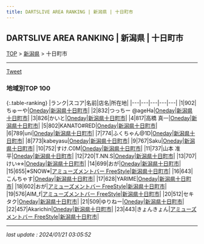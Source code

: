 ```yaml
---
title: DARTSLIVE AREA RANKING | 新潟県 | 十日町市
---
```

## DARTSLIVE AREA RANKING | 新潟県 | 十日町市

[TOP](/darts/rank/) > [新潟県](/darts/rank/新潟県/) > 十日町市

___

<a href="https://twitter.com/share?ref_src=twsrc%5Etfw" data-text="DARTSLIVE AREA RANKING | 新潟県十日町市" class="twitter-share-button" data-via="DARTSLIVE" data-hashtags="DARTSLIVE" data-related="DARTSLIVE" data-show-count="false">Tweet</a>

### 地域別TOP 100

{:.table-ranking}
|ランク|スコア|名前|店名|所在地|
|---|---|---|---|---|
|1|902|ちゅーや|<a href="https://search.dartslive.com/jp/shop/93ea87981b724f9c0d9b047a20a7ba1e">Oneday</a>|<a href="/darts/rank/新潟県/十日町市">新潟県十日町市</a>|
|2|832|つっちー @ageHa|<a href="https://search.dartslive.com/jp/shop/93ea87981b724f9c0d9b047a20a7ba1e">Oneday</a>|<a href="/darts/rank/新潟県/十日町市">新潟県十日町市</a>|
|3|826|かいと|<a href="https://search.dartslive.com/jp/shop/93ea87981b724f9c0d9b047a20a7ba1e">Oneday</a>|<a href="/darts/rank/新潟県/十日町市">新潟県十日町市</a>|
|4|817|高橋 真一|<a href="https://search.dartslive.com/jp/shop/93ea87981b724f9c0d9b047a20a7ba1e">Oneday</a>|<a href="/darts/rank/新潟県/十日町市">新潟県十日町市</a>|
|5|802|KANATO#RED|<a href="https://search.dartslive.com/jp/shop/93ea87981b724f9c0d9b047a20a7ba1e">Oneday</a>|<a href="/darts/rank/新潟県/十日町市">新潟県十日町市</a>|
|6|789|uni|<a href="https://search.dartslive.com/jp/shop/93ea87981b724f9c0d9b047a20a7ba1e">Oneday</a>|<a href="/darts/rank/新潟県/十日町市">新潟県十日町市</a>|
|7|774|ふくちゃん@1D|<a href="https://search.dartslive.com/jp/shop/93ea87981b724f9c0d9b047a20a7ba1e">Oneday</a>|<a href="/darts/rank/新潟県/十日町市">新潟県十日町市</a>|
|8|773|kabeyasu|<a href="https://search.dartslive.com/jp/shop/93ea87981b724f9c0d9b047a20a7ba1e">Oneday</a>|<a href="/darts/rank/新潟県/十日町市">新潟県十日町市</a>|
|9|767|Saku|<a href="https://search.dartslive.com/jp/shop/93ea87981b724f9c0d9b047a20a7ba1e">Oneday</a>|<a href="/darts/rank/新潟県/十日町市">新潟県十日町市</a>|
|10|752|すけ.C0M|<a href="https://search.dartslive.com/jp/shop/93ea87981b724f9c0d9b047a20a7ba1e">Oneday</a>|<a href="/darts/rank/新潟県/十日町市">新潟県十日町市</a>|
|11|737|山本 准平|<a href="https://search.dartslive.com/jp/shop/93ea87981b724f9c0d9b047a20a7ba1e">Oneday</a>|<a href="/darts/rank/新潟県/十日町市">新潟県十日町市</a>|
|12|720|T.NN.S|<a href="https://search.dartslive.com/jp/shop/93ea87981b724f9c0d9b047a20a7ba1e">Oneday</a>|<a href="/darts/rank/新潟県/十日町市">新潟県十日町市</a>|
|13|707|けい⭐︎⭐︎|<a href="https://search.dartslive.com/jp/shop/93ea87981b724f9c0d9b047a20a7ba1e">Oneday</a>|<a href="/darts/rank/新潟県/十日町市">新潟県十日町市</a>|
|14|699|おが|<a href="https://search.dartslive.com/jp/shop/93ea87981b724f9c0d9b047a20a7ba1e">Oneday</a>|<a href="/darts/rank/新潟県/十日町市">新潟県十日町市</a>|
|15|655|※SNOW※|<a href="https://search.dartslive.com/jp/shop/cade263cebfc44ab0d9b047a20a7ba1e">アミューズメントバー FreeStyle</a>|<a href="/darts/rank/新潟県/十日町市">新潟県十日町市</a>|
|16|643|こんちゃす|<a href="https://search.dartslive.com/jp/shop/93ea87981b724f9c0d9b047a20a7ba1e">Oneday</a>|<a href="/darts/rank/新潟県/十日町市">新潟県十日町市</a>|
|17|628|YARIME|<a href="https://search.dartslive.com/jp/shop/93ea87981b724f9c0d9b047a20a7ba1e">Oneday</a>|<a href="/darts/rank/新潟県/十日町市">新潟県十日町市</a>|
|18|602|おが|<a href="https://search.dartslive.com/jp/shop/cade263cebfc44ab0d9b047a20a7ba1e">アミューズメントバー FreeStyle</a>|<a href="/darts/rank/新潟県/十日町市">新潟県十日町市</a>|
|19|576|AIM_f|<a href="https://search.dartslive.com/jp/shop/cade263cebfc44ab0d9b047a20a7ba1e">アミューズメントバー FreeStyle</a>|<a href="/darts/rank/新潟県/十日町市">新潟県十日町市</a>|
|20|512|セキタク|<a href="https://search.dartslive.com/jp/shop/93ea87981b724f9c0d9b047a20a7ba1e">Oneday</a>|<a href="/darts/rank/新潟県/十日町市">新潟県十日町市</a>|
|21|509|ゆりねー|<a href="https://search.dartslive.com/jp/shop/93ea87981b724f9c0d9b047a20a7ba1e">Oneday</a>|<a href="/darts/rank/新潟県/十日町市">新潟県十日町市</a>|
|22|457|Akarichin|<a href="https://search.dartslive.com/jp/shop/93ea87981b724f9c0d9b047a20a7ba1e">Oneday</a>|<a href="/darts/rank/新潟県/十日町市">新潟県十日町市</a>|
|23|443|きょんきょん|<a href="https://search.dartslive.com/jp/shop/cade263cebfc44ab0d9b047a20a7ba1e">アミューズメントバー FreeStyle</a>|<a href="/darts/rank/新潟県/十日町市">新潟県十日町市</a>|



___

_last update : 2024/01/21 03:05:52_


<script src="https://cdnjs.cloudflare.com/ajax/libs/jquery/3.6.1/jquery.min.js" integrity="sha512-aVKKRRi/Q/YV+4mjoKBsE4x3H+BkegoM/em46NNlCqNTmUYADjBbeNefNxYV7giUp0VxICtqdrbqU7iVaeZNXA==" crossorigin="anonymous" referrerpolicy="no-referrer"></script>
<script src="https://cdnjs.cloudflare.com/ajax/libs/jquery.tablesorter/2.31.3/js/jquery.tablesorter.min.js" integrity="sha512-qzgd5cYSZcosqpzpn7zF2ZId8f/8CHmFKZ8j7mU4OUXTNRd5g+ZHBPsgKEwoqxCtdQvExE5LprwwPAgoicguNg==" crossorigin="anonymous" referrerpolicy="no-referrer"></script>
<link rel="stylesheet" href="https://cdnjs.cloudflare.com/ajax/libs/jquery.tablesorter/2.31.3/css/theme.default.min.css" integrity="sha512-wghhOJkjQX0Lh3NSWvNKeZ0ZpNn+SPVXX1Qyc9OCaogADktxrBiBdKGDoqVUOyhStvMBmJQ8ZdMHiR3wuEq8+w==" crossorigin="anonymous" referrerpolicy="no-referrer" />
<script>
$(function() {
    $(".table-ranking").tablesorter({sortList:[[0, 0]]});
});
</script>

<script async src="https://platform.twitter.com/widgets.js" charset="utf-8"></script>